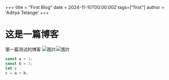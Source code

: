 +++
title = "First Blog"
date = 2024-11-10T00:00:00Z
tags=["first"]
author = 'Aditya Telange'
+++
# 这是一篇博客
第一篇测试的博客 ![图片](https://th.bing.com/th/id/OIP.qQTfhBa0ZbcCsvMqjUUGAgHaEK?rs=1&pid=ImgDetMain)![图片](https://th.bing.com/th/id/OIP.qQTfhBa0ZbcCsvMqjUUGAgHaEK?rs=1&pid=ImgDetMain)
```javascript
const a = 1;
const b = 2;
let c
c = a + b;
```
